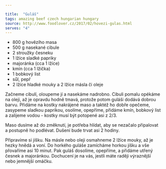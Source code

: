 ```yaml
---

title:  "Guláš"
tags: amazing beef czech hungarian hungary
source: http://www.foodlover.cz/2017/02/hovezi-gulas.html
serves: "4"
---
```

* 800 g hovězího masa
* 500 g nasekané cibule
* 2 stroužky česneku
* 1 lžíce sladké papriky
* majoránka (cca 1 lžíce)
* kmín (cca 1 lžička)
* 1 bobkový list
* sůl, pepř
* 2 lžíce hladké mouky a 2 lžíce másla či oleje

Začneme cibulí, oloupeme jí a nasekáme nadrobno. Cibuli pomalu opékáme na oleji, až je opravdu hodně tmavá, protože potom guláši dodává dobrou barvu. Přidáme na kostky nakrájené maso a taktéž ho dobře opečeme, zasypeme sladkou paprikou, osolíme, opepříme, přidáme kmín, bobkový list a zalijeme vodou - kostky musí být potopené asi z 2/3.

Maso dusíme až do změknutí, je potřeba hlídat, aby se nezačalo připalovat a postupně ho podlévat. Dušení bude trvat asi 2 hodiny.

Připravíme si jíšku. Na másle nebo oleji osmahneme 2 lžíce mouky, až je hezky hnědá a voní. Do horkého guláše zamícháme horkou jíšku a vše přovaříme asi 10 minut. Pak guláš  dosolíme, opepříme, a přidáme utřený česnek a majoránkou. Dochucení je na vás, jestli máte raději výraznější nebo jemnější omáčku.
